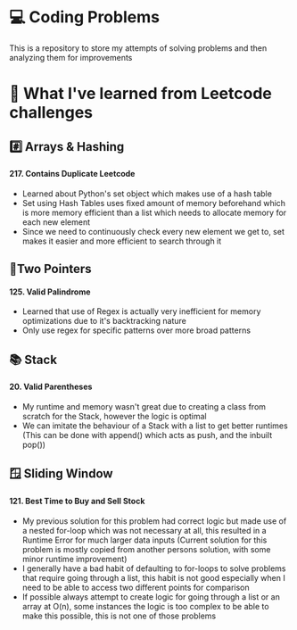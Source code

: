 # 💻 Coding Problems
This is a repository to store my attempts of solving problems and then analyzing them for improvements

# 🧠 What I've learned from Leetcode challenges
## #️⃣ Arrays & Hashing
#### 217. Contains Duplicate Leetcode
- Learned about Python's set object which makes use of a hash table
- Set using Hash Tables uses fixed amount of memory beforehand which is more memory efficient than a list which needs to allocate memory for each new element
- Since we need to continuously check every new element we get to, set makes it easier and more efficient to search through it

## 📍Two Pointers
#### 125. Valid Palindrome
- Learned that use of Regex is actually very inefficient for memory optimizations due to it's backtracking nature
- Only use regex for specific patterns over more broad patterns

## 📚 Stack
#### 20. Valid Parentheses
- My runtime and memory wasn't great due to creating a class from scratch for the Stack, however the logic is optimal
- We can imitate the behaviour of a Stack with a list to get better runtimes (This can be done with append() which acts as push, and the inbuilt pop())

## 🪟 Sliding Window
#### 121. Best Time to Buy and Sell Stock
- My previous solution for this problem had correct logic but made use of a nested for-loop which was not necessary at all, this resulted in a Runtime Error for much larger data inputs (Current solution for this problem is mostly copied from another persons solution, with some minor runtime improvement)
- I generally have a bad habit of defaulting to for-loops to solve problems that require going through a list, this habit is not good especially when I need to be able to access two different points for comparison
- If possible always attempt to create logic for going through a list or an array at O(n), some instances the logic is too complex to be able to make this possible, this is not one of those problems